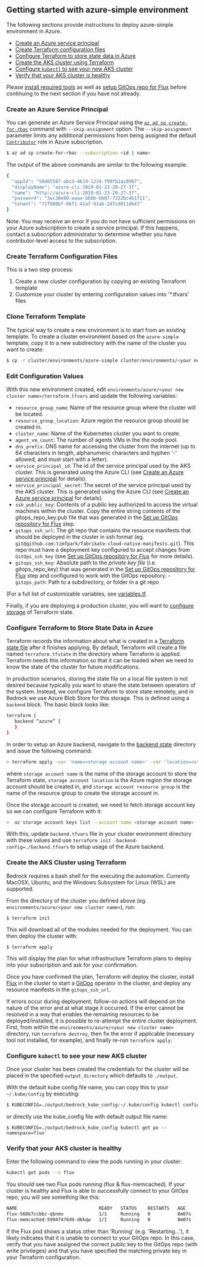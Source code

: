 ## Getting started with azure-simple environment

The following sections provide instructions to deploy azure-simple environment in Azure.

- [Create an Azure service principal](#create-an-azure-service-principal)
- [Create Terraform configuration files](#create-terraform-configuration-files)
- [Configure Terraform to store state data in Azure](#configure-terraform-to-store-state-data-in-azure)
- [Create the AKS cluster using Terraform](#create-the-aks-cluster-using-terraform)
- [Configure `kubectl` to see your new AKS cluster](configure-kubectl-to-see-your-new-aks-cluster)
- [Verify that your AKS cluster is healthy](verify-that-your-aks-cluster-is-healthy)

Please [install required tools](/cluster/Azure/readme.md/#install-required-tools) as well as [setup GitOps repo for Flux](/cluster/Azure/readme.md/#set-up-gitops-repository-for-flux) before continuing to the next section if you have not already.

### Create an Azure Service Principal
You can generate an Azure Service Principal using the [`az ad sp create-for-rbac`](https://docs.microsoft.com/en-us/cli/azure/ad/sp?view=azure-cli-latest#az-ad-sp-create) command with `--skip-assignment` option. The `--skip-assignment` parameter limits any additional permissions from being assigned the default [`Contributor`](https://docs.microsoft.com/en-us/azure/role-based-access-control/rbac-and-directory-admin-roles#azure-rbac-roles) role in Azure subscription.

```bash
$ az ad sp create-for-rbac --subscription <id | name>
```
The output of the above commands are similar to the following example:
```bash
{
  "appId": "50d65587-abcd-4619-1234-f99fb2ac0987",
  "displayName": "azure-cli-2019-01-23-20-27-37",
  "name": "http://azure-cli-2019-01-23-20-27-37",
  "password": "3ac38e00-aaaa-bbbb-bb87-7222bc4b1f11",
  "tenant": "72f988bf-86f1-41af-91ab-2d7cd011db47"
}
```

Note: You may receive an error if you do not have sufficient permissions on your Azure subscription to create a service principal.  If this happens, contact a subscription administrator to determine whether you have contributor-level access to the subscription.

### Create Terraform Configuration Files

This is a two step process:

1. Create a new cluster configuration by copying an existing Terraform template
2. Customize your cluster by entering configuration values into '*.tfvars' files 

### Clone Terraform Template

The typical way to create a new environment is to start from an existing template. To create a cluster environment based on the `azure-simple` template, copy it to a new subdirectory with the name of the cluster you want to create:

```bash
$ cp -r cluster/environments/azure-simple cluster/environments/<your new cluster name>
```

### Edit Configuration Values

With this new environment created, edit `environments/azure/<your new cluster name>/terraform.tfvars` and update the following variables:

- `resource_group_name`: Name of the resource group where the cluster will be located.
- `resource_group_location`: Azure region the resource group should be created in.
- `cluster_name`: Name of the Kubernetes cluster you want to create.
- `agent_vm_count`: The number of agents VMs in the the node pool.
- `dns_prefix`: DNS name for accessing the cluster from the internet (up to 64 characters in length, alphanumeric characters and hyphen '-' allowed, and must start with a letter).
- `service_principal_id`: The id of the service principal used by the AKS cluster.  This is generated using the Azure CLI (see [Create an Azure service principal](#create-an-azure-service-principal) for details).
- `service_principal_secret`: The secret of the service principal used by the AKS cluster.  This is generated using the Azure CLI (see [Create an Azure service principal](#create-an-azure-service-principal) for details).
- `ssh_public_key`: Contents of a public key authorized to access the virtual machines within the cluster.  Copy the entire string contents of the gitops_repo_key.pub file that was generated in the [Set up GitOps repository for Flux](#set-up-gitops-repository-for-flux) step.
- `gitops_ssh_url`: The git repo that contains the resource manifests that should be deployed in the cluster in ssh format (eg. `git@github.com:timfpark/fabrikate-cloud-native-manifests.git`). This repo must have a deployment key configured to accept changes from `GitOps_ssh_key` (see [Set up GitOps repository for Flux](#set-up-gitops-repository-for-flux) for more details).
- `gitops_ssh_key`: Absolute path to the *private key file* (i.e. gitops_repo_key) that was generated in the [Set up GitOps repository for Flux](#set-up-gitops-repository-for-flux) step and configured to work with the GitOps repository.
-`gitops_path`: Path to a subdirectory, or folder in a git repo

(For a full list of customizable variables, see [variables.tf](../azure/aks/variables.tf).

Finally, if you are deploying a production cluster, you will want to [configure storage](#storing-terraform-state) of Terraform state.

### Configure Terraform to Store State Data in Azure

Terraform records the information about what is created in a [Terraform state file](https://www.terraform.io/docs/state/) after it finishes applying.  By default, Terraform will create a file named `terraform.tfstate` in the directory where Terraform is applied.  Terraform needs this information so that it can be loaded when we need to know the state of the cluster for future modifications.

In production scenarios, storing the state file on a local file system is not desired because typically you want to share the state between operators of the system.  Instead, we configure Terraform to store state remotely, and in Bedrock we use Azure Blob Store for this storage.  This is defined using a `backend` block.  The basic block looks like:

```bash
terraform {
   backend “azure” {
   }
}
```

In order to setup an Azure backend, navigate to the [backend state](/Azure/backend-state) directory and issue the following command:

```bash
> terraform apply -var 'name=<storage account name>' -var 'location=<storage account location>' -var 'resource_group_name=<storage account resource group>'
```

where `storage account name` is the name of the storage account to store the Terraform state, `storage account location` is the Azure region the storage account should be created in, and `storage account resource group` is the name of the resource group to create the storage account in.  

Once the storage account is created, we need to fetch storage account key so we can configure Terraform with it:

```bash
>  az storage account keys list --account-name <storage account name>
```

With this, update `backend.tfvars` file in your cluster environment directory with these values and use `terraform init -backend-config=./backend.tfvars` to setup usage of the Azure backend.

### Create the AKS Cluster using Terraform

Bedrock requires a bash shell for the executing the automation. Currently MacOSX, Ubuntu, and the Windows Subsystem for Linux (WSL) are supported.

From the directory of the cluster you defined above (eg. `environments/azure/<your new cluster name>`), run:

```
$ terraform init
```

This will download all of the modules needed for the deployment.  You can then deploy the cluster with:

```
$ terraform apply
```

This will display the plan for what infrastructure Terraform plans to deploy into your subscription and ask for your confirmation.

Once you have confirmed the plan, Terraform will deploy the cluster, install [Flux](https://github.com/weaveworks/flux)
in the cluster to start a [GitOps](https://www.weave.works/blog/GitOps-operations-by-pull-request) operator in the cluster, and deploy any resource manifests in the `gitops_ssh_url`.

If errors occur during deployment, follow-on actions will depend on the nature of the error and at what stage it occurred.  If the error cannot be resolved in a way that enables the remaining resources to be deployed/installed, it is possible to re-attempt the entire cluster deployment.  First, from within the `environments/azure/<your new cluster name>` directory, run `terraform destroy`, then fix the error if applicable (necessary tool not installed, for example), and finally re-run `terraform apply`.

### Configure `kubectl` to see your new AKS cluster

Once your cluster has been created the credentials for the cluster will be placed in the specified `output_directory` which defaults to `./output`. 

With the default kube config file name, you can copy this to your `~/.kube/config` by executing:

```bash
$ KUBECONFIG=./output/bedrock_kube_config:~/.kube/config kubectl config view --flatten > merged-config && mv merged-config ~/.kube/config
```

or directly use the kube_config file with default output file name:

```
$ KUBECONFIG=./output/bedrock_kube_config kubectl get po --namespace=flux` 
```

### Verify that your AKS cluster is healthy

Enter the following command to view the pods running in your cluster:

```bash
kubectl get pods --n flux
```

You should see two Flux pods running (flux & flux-memcached). If your cluster is healthy and Flux is able to successfully connect to your GitOps repo, you will see something like this:

```bash
NAME                              READY   STATUS    RESTARTS   AGE
flux-568b7ccbbc-qbnmv             1/1     Running   0          8m07s
flux-memcached-59947476d9-d6kqw   1/1     Running   0          8m07s
```

If the Flux pod shows a status other than 'Running' (e.g. 'Restarting...'), it likely indicates that it is unable to connect to your
GitOps repo. In this case, verify that you have assigned the correct public key to the GitOps repo (with write privileges) and that 
you have specified the matching private key in your Terraform configuration.
